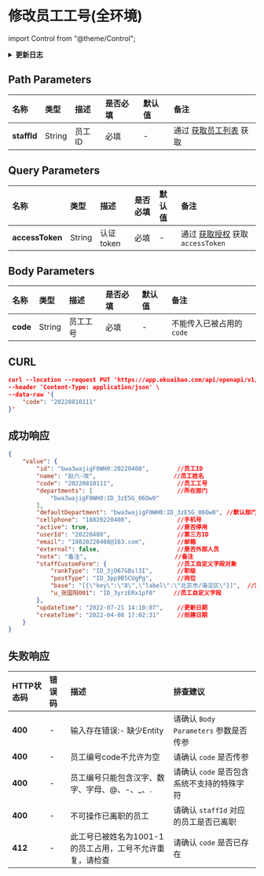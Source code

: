 # 修改员工工号(全环境)

import Control from "@theme/Control";

<Control
method="PUT"
url="/api/openapi/v1/staffs/$`staffId`/code"
/>

<details>
  <summary><b>更新日志</b></summary>
  <div>

  [**1.10.0**](/updateLog/update-log#1100) -> 🆕 新增了本接口。<br/>

  </div>
</details>

## Path Parameters

| 名称 | 类型 | 描述 | 是否必填 | 默认值 | 备注 |
| :--- | :--- | :--- | :--- |:--- | :--- |
| **staffId** | String | 员工ID | 必填 | - | 通过 [获取员工列表](/docs/open-api/corporation/get-all-staffs) 获取 | 

## Query Parameters

| 名称 | 类型 | 描述 | 是否必填 | 默认值 | 备注 |
| :--- | :--- | :--- | :--- |:--- | :--- |
| **accessToken** | String | 认证token | 必填  | - | 通过 [获取授权](/docs/open-api/getting-started/auth) 获取 `accessToken` |

## Body Parameters

| 名称 | 类型 | 描述 | 是否必填 | 默认值 | 备注 |
| :--- | :--- | :--- | :--- |:--- | :--- |
| **code** | String | 员工工号 | 必填 | - | 不能传入已被占用的 `code` |

## CURL
```json
curl --location --request PUT 'https://app.ekuaibao.com/api/openapi/v1/staffs/$bwa3wajigF0WH0:20220408/code?accessToken=ID01icbEBYV1ev:bwa3wajigF0WH0' \
--header 'Content-Type: application/json' \
--data-raw '{
    "code": "20220810111"
}'
```

## 成功响应
```json
{
    "value": {
        "id": "bwa3wajigF0WH0:20220408",        //员工ID
        "name": "赵六-改",                      //员工姓名
        "code": "20220810111",                  //员工工号
        "departments": [                        //所在部门
            "bwa3wajigF0WH0:ID_3zE5G_06Ow0"
        ],
        "defaultDepartment": "bwa3wajigF0WH0:ID_3zE5G_06Ow0", //默认部门ID
        "cellphone": "18820220408",             //手机号
        "active": true,                         //是否停用
        "userId": "20220408",                   //第三方ID
        "email": "18820220408@163.com",         //邮箱
        "external": false,                      //是否外部人员
        "note": "备注",                         //备注
        "staffCustomForm": {                    //员工自定义字段对象
            "rankType": "ID_3jO67GBsl3I",       //职级
            "postType": "ID_3pp9B5CUgPg",       //岗位
            "base": "[{\"key\":\"8\",\"label\":\"北京市/海淀区\"}]",  //常驻地
            "u_张国阳001": "ID_3yrzERx1pf0"     //员工自定义字段
        },
        "updateTime": "2022-07-21 14:10:07",    //更新日期
        "createTime": "2022-04-08 17:02:31"     //创建日期
    }
}
```

## 失败响应

| HTTP状态码 | 错误码 | 描述 | 排查建议 |
| :--- | :--- | :--- | :--- |
| **400** | - | 输入存在错误:- 缺少Entity | 请确认 `Body Parameters` 参数是否传参 | 
| **400** | - | 员工编号code不允许为空 | 请确认 `code` 是否传参 | 
| **400** | - | 员工编号只能包含汉字、数字、字母、@、-、_、. | 请确认 `code` 是否包含系统不支持的特殊字符 | 
| **400** | - | 不可操作已离职的员工 | 请确认 `staffId` 对应的员工是否已离职 | 
| **412** | - | 此工号已被姓名为1001-1的员工占用，工号不允许重复，请检查 | 请确认 `code` 是否已存在 | 
